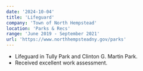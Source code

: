 ```yaml
---
date: '2024-10-04'
title: 'Lifeguard'
company: 'Town of North Hempstead'
location: 'Parks & Recs'
range: 'June 2019 - September 2021'
url: 'https://www.northhempsteadny.gov/parks'
---
```


- Lifeguard in Tully Park and Clinton G. Martin Park.
- Received excellent work assessment.
